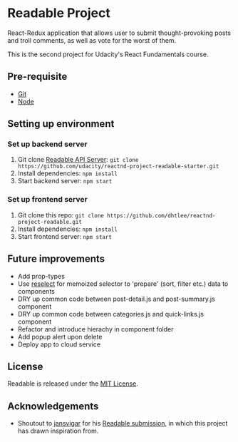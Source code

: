 # Readable Project
React-Redux application that allows user to submit thought-provoking posts and troll comments, as well as vote for the worst of them.

This is the second project for Udacity's React Fundamentals course.

## Pre-requisite
- [Git](https://git-scm.com)
- [Node](https://nodejs.org)

## Setting up environment
### Set up backend server
1. Git clone [Readable API Server](https://github.com/udacity/reactnd-project-readable-starter): `git clone https://github.com/udacity/reactnd-project-readable-starter.git`
1. Install dependencies: `npm install`
1. Start backend server: `npm start`

### Set up frontend server
1. Git clone this repo: `git clone https://github.com/dhtlee/reactnd-project-readable.git`
1. Install dependencies: `npm install`
1. Start frontend server: `npm start`

## Future improvements
* Add prop-types
* Use [reselect](https://github.com/reactjs/reselect) for memoized selector to 'prepare' (sort, filter etc.) data to components
* DRY up common code between post-detail.js and post-summary.js component
* DRY up common code between categories.js and quick-links.js component
* Refactor and introduce hierachy in component folder
* Add popup alert upon delete
* Deploy app to cloud service

## License
Readable is released under the [MIT License](https://opensource.org/licenses/MIT).

## Acknowledgements
* Shoutout to [jansvigar](https://github.com/jansvigar) for his [Readable submission](https://github.com/jansvigar/reactnd-project-readable), in which this project has drawn inspiration from.